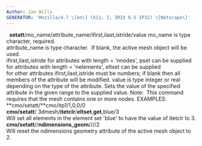 ```yaml
---
Author: Jan Wills
GENERATOR: 'Mozilla/4.7 \[en\] (X11; I; IRIX 6.5 IP32) \[Netscape\]'
---
```


 
**setatt**/mo\_name/attribute\_name/ifirst,ilast,istride/value
mo\_name is type character, required.\
attribute\_name is type character.  If blank, the active mesh object
will be used.\
ifirst,ilast,istride
for attributes with length = 'nnodes', pset can be supplied\
for attributes with length = 'nelements', eltset can be supplied\
for other attributes ifirst,ilast,istride must be numbers; if blank then
all members of the attribute will be modified.
value is type integer or real depending on the type of the attribute.
Sets the value of the specified attribute in the given range to the
supplied value.
Note:  This command requires that the mesh contains one or more nodes.
EXAMPLES:
**cmo/setatt/**cmo/itp1/1,0,0/0\
**cmo/setatt**/ 3dmesh/**itetclr**/**eltset**,**get**,blue/3\
Will set all elements in the element set 'blue' to have the value of
itetclr to 3.\
**cmo/setatt**//**ndimensions\_geom**////2\
Will reset the ndimensions geometry attribute of the active mesh object
to 2.

